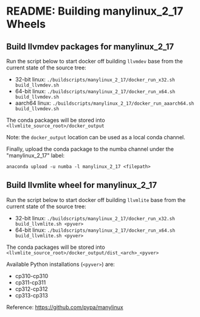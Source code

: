 # README: Building manylinux_2_17 Wheels


## Build llvmdev packages for manylinux_2_17

Run the script below to start docker off building `llvmdev` base from the current state of the source tree:

- 32-bit linux: `./buildscripts/manylinux_2_17/docker_run_x32.sh build_llvmdev.sh`
- 64-bit linux: `./buildscripts/manylinux_2_17/docker_run_x64.sh build_llvmdev.sh`
- aarch64 linux: `./buildscripts/manylinux_2_17/docker_run_aaarch64.sh build_llvmdev.sh`

The conda packages will be stored into `<llvmlite_source_root>/docker_output`

Note: the `docker_output` location can be used as a local conda channel.

Finally, upload the conda package to the numba channel under the "manylinux_2_17" label:

`anaconda upload -u numba -l manylinux_2_17 <filepath>`


## Build llvmlite wheel for manylinux_2_17

Run the script below to start docker off building `llvmlite` base from the current state of the source tree:

- 32-bit linux: `./buildscripts/manylinux_2_17/docker_run_x32.sh build_llvmlite.sh <pyver>`
- 64-bit linux: `./buildscripts/manylinux_2_17/docker_run_x64.sh build_llvmlite.sh <pyver>`

The conda packages will be stored into `<llvmlite_source_root>/docker_output/dist_<arch>_<pyver>`

Available Python installations (`<pyver>`) are:

- cp310-cp310
- cp311-cp311
- cp312-cp312
- cp313-cp313


Reference: https://github.com/pypa/manylinux
